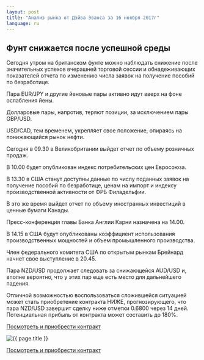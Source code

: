 ```yaml
---
layout: post
title: "Анализ рынка от Дэйва Эванса за 16 ноября 2017г"
language: ru
---
```

## Фунт снижается после успешной среды

Сегодня утром на британском фунте можно наблюдать снижение после значительных успехов вчерашней торговой сессии и обнадеживающих показателей отчета по изменению числа заявок на получение пособий по безработице.

Пара EUR/JPY и другие йеновые пары активно идут вверх на фоне ослабления йены.

Долларовые пары, напротив, теряют позиции, за исключением пары GBP/USD.

USD/CAD, тем временем, укрепляет свое положение, опираясь на понижающийся рынок нефти.
 
 
Сегодня в 09.30 в Великобритании выйдет отчет по объему розничных продаж.

В 10.00 будет опубликован индекс потребительских цен Евросоюза.

В 13.30 в США станут доступны данные по числу поданных заявок на получение пособий по безработице, ценам на импорт и индексу производственной активности от ФРБ Филадельфии.

В это же время выйдет отчет по объему иностранных инвестиций в ценные бумаги Канады.

Пресс-конференция главы Банка Англии Карни назначена на 14.00.

В 14.15 в США будут опубликованы коэффициент использования производственных мощностей и объем промышленного производства.

Член федерального комитета США по открытым рынкам Брейнард начнет свое выступление в 20.45.
 
 
Пара NZD/USD продолжает следовать за снижающейся AUD/USD и, вполне вероятно, что у этих пар еще есть место для дальнейшего падения.

Отличной возможностью воспользоваться сложившейся ситуацией может стать приобретение контракта НИЖЕ, прогнозирующего, что пара NZD/USD завершит сделку ниже отметки 0.6800 через 14 дней. Потенциальная прибыль от контракта может составить до 180%.

<a href="http://record.binary.com/_bivVDfg8lHux76XffYA0JmNd7ZgqdRLk/1/market=forex&underlying=frxNZDUSD&formname=higherlower&duration_amount=14&duration_units=d&amount=10&amount_type=payout&expiry_type=duration&barrier=0.6800&s=1&t=AGAo0wZxiuWVUSIZnKLQvZ0co5lt24DG" target="_blank">Посмотреть и приобрести контракт</a>

<img src="{{ site.url }}/images/nov/ru-16-nov-17.png" alt="{{ page.title }}"  title="{{ page.title }}">

<a href="%LINK%%?https://www.binary.com/d/trade.cgi?market=forex&underlying=frxNZDUSD&formname=higherlower&duration_amount=14&duration_units=d&amount=10&amount_type=payout&expiry_type=duration&barrier=0.6800&s=1&t=AGAo0wZxiuWVUSIZnKLQvZ0co5lt24DG" target="_blank">Посмотреть и приобрести контракт</a>
